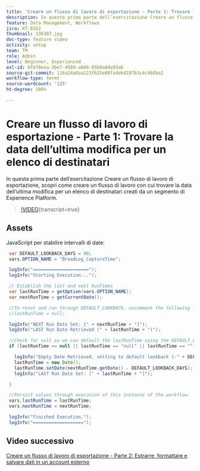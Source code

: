 ```yaml
---
title: 'Creare un flusso di lavoro di esportazione - Parte 1: Trovare la data dell’ultima modifica per un elenco di destinatari'
description: In questa prima parte dell’esercitazione Creare un flusso di lavoro di esportazione, scopri come creare un flusso di lavoro con cui trovare la data dell’ultima modifica per un elenco di destinatari creati da un segmento di Experience Platform.
feature: Data Management, Workflows
jira: KT-8162
thumbnail: 336387.jpg
doc-type: feature video
activity: setup
team: TM
role: Admin
level: Beginner, Experienced
exl-id: 6fd70eea-3be7-4589-a608-05b0a8de93a6
source-git-commit: 116a24a8aa123f615e08fa4ebd187b3c4c460ba2
workflow-type: tm+mt
source-wordcount: '125'
ht-degree: 100%

---
```


# Creare un flusso di lavoro di esportazione - Parte 1: Trovare la data dell’ultima modifica per un elenco di destinatari

In questa prima parte dell’esercitazione Creare un flusso di lavoro di esportazione, scopri come creare un flusso di lavoro con cui trovare la data dell’ultima modifica per un elenco di destinatari creati da un segmento di Experience Platform.

>[!VIDEO](https://video.tv.adobe.com/v/336387?quality=12&learn=on){transcript=true}

## Assets

JavaScript per stabilire intervalli di date:

```java
 var DEFAULT_LOOKBACK_DAYS = 90;
 vars.OPTION_NAME = "BroadLog_CaptureTime";

 logInfo("=====================");
 logInfo("Starting Execution...");

 // Establish the last and next RunTimes
 var lastRunTime = getOption(vars.OPTION_NAME);
 var nextRunTime = getCurrentDate();

 //To reset and run through DEFAULT_LOOKBACK, uncomment the following line.
 //lastRunTime = null;

 logInfo("NEXT Run Date Set: [" + nextRunTime + "]");
 logInfo("LAST Run Date Retrieved (" + lastRunTime + ")");

 //Check for null so we can default the lastRunTime using the DEFAULT_LOOKBACK 
 if (lastRunTime == null || lastRunTime == "null" || lastRunTime == "") {

   logInfo("Empty Date Retrieved, setting to default lookback (-" + DEFAULT_LOOKBACK_DAYS + " days)");
   lastRunTime = new Date();
   lastRunTime.setDate(nextRunTime.getDate() - DEFAULT_LOOKBACK_DAYS);
   logInfo("LAST Run Date Set: [" + lastRunTime + "]");

 } 

 //Persist values through execution of this instance of the workflow.
 vars.lastRunTime = lastRunTime;
 vars.nextRunTime = nextRunTime;

 logInfo("Finished Execution.");
 logInfo("===================");
```

## Video successivo

[Creare un flusso di lavoro di esportazione - Parte 2: Estrarre, formattare e salvare dati in un account esterno](extract-format-save-data-to-external-account.md)
